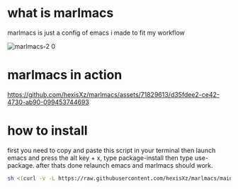 # what is marlmacs
marlmacs is just a config of emacs i made to fit my workflow


![marlmacs-2 0](https://github.com/hexisXz/marlmacs/assets/71829613/035bc985-532a-405c-994b-b21f19c656ee)



# marlmacs in action

https://github.com/hexisXz/marlmacs/assets/71829613/d35fdee2-ce42-4730-ab90-099453744693




# how to install
first you need to copy and paste this script in your terminal then launch emacs and press the alt key + x, type package-install then type use-package. after thats done relaunch emacs and marlmacs should work. 


``` sh
sh <(curl -v -L https://raw.githubusercontent.com/hexisXz/marlmacs/main/install)
```
